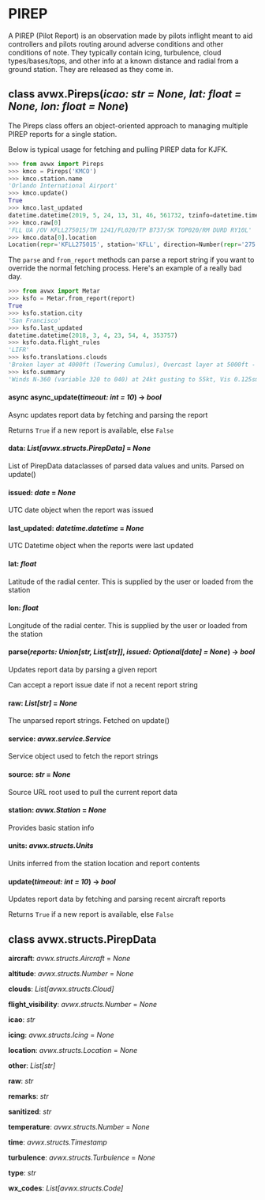 # PIREP

A PIREP (Pilot Report) is an observation made by pilots inflight meant to aid controllers and pilots routing around adverse conditions and other conditions of note. They typically contain icing, turbulence, cloud types/bases/tops, and other info at a known distance and radial from a ground station. They are released as they come in.

## class avwx.**Pireps**(*icao: str = None, lat: float = None, lon: float = None*)

The Pireps class offers an object-oriented approach to managing multiple PIREP reports for a single station.

Below is typical usage for fetching and pulling PIREP data for KJFK.

```python
>>> from avwx import Pireps
>>> kmco = Pireps('KMCO')
>>> kmco.station.name
'Orlando International Airport'
>>> kmco.update()
True
>>> kmco.last_updated
datetime.datetime(2019, 5, 24, 13, 31, 46, 561732, tzinfo=datetime.timezone.utc)
>>> kmco.raw[0]
'FLL UA /OV KFLL275015/TM 1241/FL020/TP B737/SK TOP020/RM DURD RY10L'
>>> kmco.data[0].location
Location(repr='KFLL275015', station='KFLL', direction=Number(repr='275', value=275, spoken='two seven five'), distance=Number(repr='015', value=15, spoken='one five'))
```

The `parse` and `from_report` methods can parse a report string if you want to override the normal fetching process. Here's an example of a really bad day.

```python
>>> from avwx import Metar
>>> ksfo = Metar.from_report(report)
True
>>> ksfo.station.city
'San Francisco'
>>> ksfo.last_updated
datetime.datetime(2018, 3, 4, 23, 54, 4, 353757)
>>> ksfo.data.flight_rules
'LIFR'
>>> ksfo.translations.clouds
'Broken layer at 4000ft (Towering Cumulus), Overcast layer at 5000ft - Reported AGL'
>>> ksfo.summary
'Winds N-360 (variable 320 to 040) at 24kt gusting to 55kt, Vis 0.125sm, Temp 14C, Dew 10C, Alt 29.78inHg, Heavy Thunderstorm, Vicinity Funnel Cloud, Broken layer at 4000ft (Towering Cumulus), Overcast layer at 5000ft'
```

#### async **async_update**(*timeout: int = 10*) -> *bool*

Async updates report data by fetching and parsing the report

Returns `True` if a new report is available, else `False`

#### **data**: *List[avwx.structs.PirepData]* = *None*

List of PirepData dataclasses of parsed data values and units. Parsed on update()

#### **issued**: *date* = *None*

UTC date object when the report was issued

#### **last_updated**: *datetime.datetime* = *None*

UTC Datetime object when the reports were last updated

#### **lat**: *float*

Latitude of the radial center. This is supplied by the user or loaded from the station

#### **lon**: *float*

Longitude of the radial center. This is supplied by the user or loaded from the station

#### **parse**(*reports: Union[str, List[str]]*, *issued: Optional[date] = None*) -> *bool*

Updates report data by parsing a given report

Can accept a report issue date if not a recent report string

#### **raw**: *List[str]* = *None*

The unparsed report strings. Fetched on update()

#### **service**: *avwx.service.Service*

Service object used to fetch the report strings

#### **source**: *str* = *None*

Source URL root used to pull the current report data

#### **station**: *avwx.Station* = *None*

Provides basic station info

#### **units**: *avwx.structs.Units*

Units inferred from the station location and report contents

#### **update**(*timeout: int = 10*) -> *bool*

Updates report data by fetching and parsing recent aircraft reports

Returns `True` if a new report is available, else `False`

## class avwx.structs.**PirepData**

**aircraft**: *avwx.structs.Aircraft* = *None*

**altitude**: *avwx.structs.Number* = *None*

**clouds**: *List[avwx.structs.Cloud]*

**flight_visibility**: *avwx.structs.Number* = *None*

**icao**: *str*

**icing**: *avwx.structs.Icing* = *None*

**location**: *avwx.structs.Location* = *None*

**other**: *List[str]*

**raw**: *str*

**remarks**: *str*

**sanitized**: *str*

**temperature**: *avwx.structs.Number* = *None*

**time**: *avwx.structs.Timestamp*

**turbulence**: *avwx.structs.Turbulence* = *None*

**type**: *str*

**wx_codes**: *List[avwx.structs.Code]*
